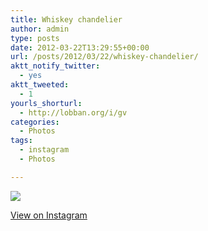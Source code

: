 ```yaml
---
title: Whiskey chandelier
author: admin
type: posts
date: 2012-03-22T13:29:55+00:00
url: /posts/2012/03/22/whiskey-chandelier/
aktt_notify_twitter:
  - yes
aktt_tweeted:
  - 1
yourls_shorturl:
  - http://lobban.org/i/gv
categories:
  - Photos
tags:
  - instagram
  - Photos

---
```

![][1]

[View on Instagram][2]

 [1]: http://lobban.org/wp-content/uploads/HLIC/f4183963fba185fb236a6987f50eda00.jpg
 [2]: http://instagr.am/p/IeexxJqlir/